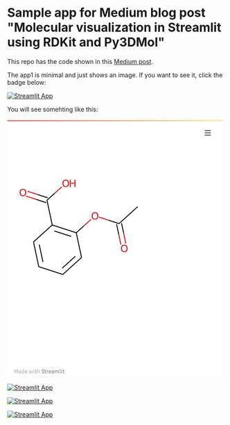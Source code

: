 # Sample app for Medium blog post "Molecular visualization in Streamlit using RDKit and Py3DMol"
This repo has the code shown in this [Medium post](https://jnapoles.medium.com/molecular-visualization-in-streamlit-using-rdkit-and-py3dmol-4e8e63488eb8).

The app1 is minimal and just shows an image. If you want to see it, click the badge below:

[![Streamlit App](https://static.streamlit.io/badges/streamlit_badge_black_white.svg)](https://share.streamlit.io/napoles-uach/medium_mol/main/app1.py)

You will see somehting like this:

![](https://raw.githubusercontent.com/napoles-uach/Medium_Mol/main/molapp.png)


[![Streamlit App](https://static.streamlit.io/badges/streamlit_badge_black_white.svg)](https://share.streamlit.io/napoles-uach/medium_mol/main/app2.py)


[![Streamlit App](https://static.streamlit.io/badges/streamlit_badge_black_white.svg)](https://share.streamlit.io/napoles-uach/medium_mol/main/app3.py)


[![Streamlit App](https://static.streamlit.io/badges/streamlit_badge_black_white.svg)](https://share.streamlit.io/napoles-uach/medium_mol/main/app4.py)




